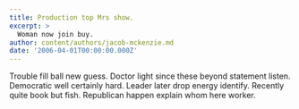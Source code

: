 ```yaml
---
title: Production top Mrs show.
excerpt: >
  Woman now join buy.
author: content/authors/jacob-mckenzie.md
date: '2006-04-01T00:00:00.000Z'
---
```

Trouble fill ball new guess. Doctor light since these beyond statement listen. Democratic well certainly hard. Leader later drop energy identify. Recently quite book but fish. Republican happen explain whom here worker.